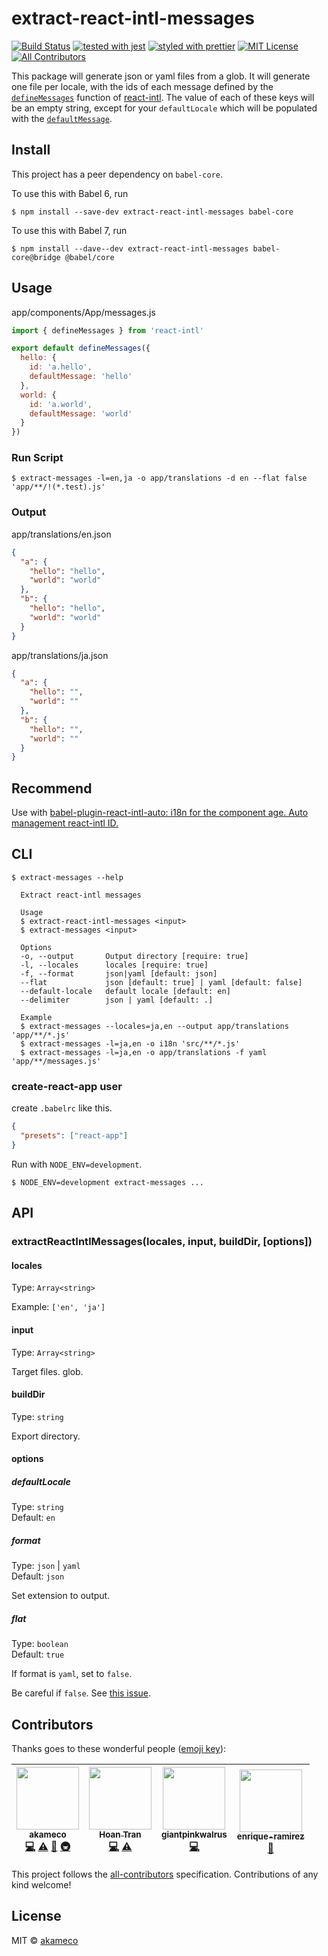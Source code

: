 # extract-react-intl-messages

[![Build Status](https://travis-ci.org/akameco/extract-react-intl-messages.svg?branch=master)](https://travis-ci.org/akameco/extract-react-intl-messages)
[![tested with jest](https://img.shields.io/badge/tested_with-jest-99424f.svg)](https://github.com/facebook/jest)
[![styled with prettier](https://img.shields.io/badge/styled_with-prettier-ff69b4.svg)](https://github.com/prettier/prettier)
[![MIT License](https://img.shields.io/npm/l/nps.svg?style=flat-square)](./license)
[![All Contributors](https://img.shields.io/badge/all_contributors-4-orange.svg?style=flat-square)](#contributors)

This package will generate json or yaml files from a glob. It will generate one file per locale, with the ids of each message defined by the [`defineMessages`](https://github.com/yahoo/react-intl/wiki/API#definemessages) function of [react-intl](https://github.com/yahoo/react-intl). The value of each of these keys will be an empty string, except for your `defaultLocale` which will be populated with the [`defaultMessage`](https://github.com/yahoo/react-intl/wiki/API#message-descriptor).

## Install

This project has a peer dependency on `babel-core`.

To use this with Babel 6, run

```
$ npm install --save-dev extract-react-intl-messages babel-core
```

To use this with Babel 7, run

```
$ npm install --dave--dev extract-react-intl-messages babel-core@bridge @babel/core
```

## Usage

app/components/App/messages.js

```js
import { defineMessages } from 'react-intl'

export default defineMessages({
  hello: {
    id: 'a.hello',
    defaultMessage: 'hello'
  },
  world: {
    id: 'a.world',
    defaultMessage: 'world'
  }
})
```

### Run Script

```
$ extract-messages -l=en,ja -o app/translations -d en --flat false 'app/**/!(*.test).js'
```

### Output

app/translations/en.json

```json
{
  "a": {
    "hello": "hello",
    "world": "world"
  },
  "b": {
    "hello": "hello",
    "world": "world"
  }
}
```

app/translations/ja.json

```json
{
  "a": {
    "hello": "",
    "world": ""
  },
  "b": {
    "hello": "",
    "world": ""
  }
}
```

## Recommend

Use with [babel-plugin-react-intl-auto: i18n for the component age. Auto management react-intl ID.](https://github.com/akameco/babel-plugin-react-intl-auto)

## CLI

```console
$ extract-messages --help

  Extract react-intl messages

  Usage
  $ extract-react-intl-messages <input>
  $ extract-messages <input>

  Options
  -o, --output       Output directory [require: true]
  -l, --locales      locales [require: true]
  -f, --format       json|yaml [default: json]
  --flat             json [default: true] | yaml [default: false]
  --default-locale   default locale [default: en]
  --delimiter        json | yaml [default: .]

  Example
  $ extract-messages --locales=ja,en --output app/translations 'app/**/*.js'
  $ extract-messages -l=ja,en -o i18n 'src/**/*.js'
  $ extract-messages -l=ja,en -o app/translations -f yaml 'app/**/messages.js'
```

### create-react-app user

create `.babelrc` like this.

```json
{
  "presets": ["react-app"]
}
```

Run with `NODE_ENV=development`.

```
$ NODE_ENV=development extract-messages ...
```

## API

### extractReactIntlMessages(locales, input, buildDir, [options])

#### locales

Type: `Array<string>`

Example: `['en', 'ja']`

#### input

Type: `Array<string>`

Target files.
glob.

#### buildDir

Type: `string`

Export directory.

#### options

##### defaultLocale

Type: `string`<br>
Default: `en`

##### format

Type: `json` | `yaml`<br>
Default: `json`

Set extension to output.

##### flat

Type: `boolean`<br>
Default: `true`

If format is `yaml`, set to `false`.

Be careful if `false`.
See [this issue](https://github.com/akameco/extract-react-intl-messages/issues/3).

## Contributors

Thanks goes to these wonderful people ([emoji key](https://github.com/kentcdodds/all-contributors#emoji-key)):

<!-- ALL-CONTRIBUTORS-LIST:START - Do not remove or modify this section -->

<!-- prettier-ignore -->
| [<img src="https://avatars2.githubusercontent.com/u/4002137?v=4" width="100px;"/><br /><sub><b>akameco</b></sub>](http://akameco.github.io)<br />[💻](https://github.com/akameco/extract-react-intl-messages/commits?author=akameco "Code") [⚠️](https://github.com/akameco/extract-react-intl-messages/commits?author=akameco "Tests") [📖](https://github.com/akameco/extract-react-intl-messages/commits?author=akameco "Documentation") [🚇](#infra-akameco "Infrastructure (Hosting, Build-Tools, etc)") | [<img src="https://avatars3.githubusercontent.com/u/13161875?v=4" width="100px;"/><br /><sub><b>Hoan Tran</b></sub>](http://hoantran.info)<br />[💻](https://github.com/akameco/extract-react-intl-messages/commits?author=hoantran-it "Code") [⚠️](https://github.com/akameco/extract-react-intl-messages/commits?author=hoantran-it "Tests") | [<img src="https://avatars1.githubusercontent.com/u/3383240?v=4" width="100px;"/><br /><sub><b>giantpinkwalrus</b></sub>](https://github.com/giantpinkwalrus)<br />[💻](https://github.com/akameco/extract-react-intl-messages/commits?author=giantpinkwalrus "Code") | [<img src="https://avatars3.githubusercontent.com/u/1190640?v=4" width="100px;"/><br /><sub><b>enrique-ramirez</b></sub>](https://github.com/enrique-ramirez)<br />[📖](https://github.com/akameco/extract-react-intl-messages/commits?author=enrique-ramirez "Documentation") |
| :---: | :---: | :---: | :---: |

<!-- ALL-CONTRIBUTORS-LIST:END -->

This project follows the [all-contributors](https://github.com/kentcdodds/all-contributors) specification. Contributions of any kind welcome!

## License

MIT © [akameco](http://akameco.github.io)
